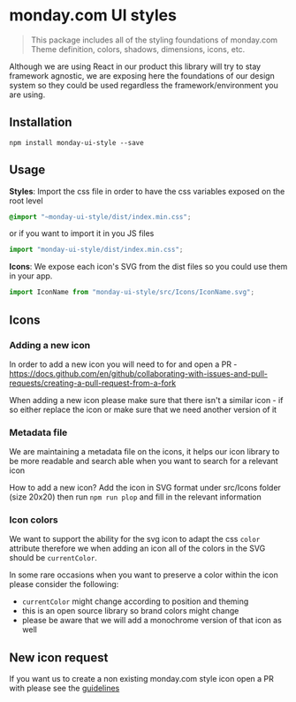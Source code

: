 # monday.com UI styles

> This package includes all of the styling foundations of monday.com
> Theme definition, colors, shadows, dimensions, icons, etc.

Although we are using React in our product this library will try to stay framework agnostic, we are exposing here the foundations of our design system so they could be used regardless the framework/environment you are using.

## Installation

```
npm install monday-ui-style --save
```

## Usage

**Styles**: Import the css file in order to have the css variables exposed on the root level

```scss
@import "~monday-ui-style/dist/index.min.css";
```

or if you want to import it in you JS files

```javascript
import "monday-ui-style/dist/index.min.css";
```

**Icons**: We expose each icon's SVG from the dist files so you could use them in your app.

```javascript
import IconName from "monday-ui-style/src/Icons/IconName.svg";
```

## Icons

### Adding a new icon
In order to add a new icon you will need to for and open a PR - https://docs.github.com/en/github/collaborating-with-issues-and-pull-requests/creating-a-pull-request-from-a-fork

When adding a new icon please make sure that there isn't a similar icon - if so either replace the icon or make sure that we need another version of it

### Metadata file

We are maintaining a metadata file on the icons, it helps our icon library to be more readable and search able when you want to search for a relevant icon

How to add a new icon?
Add the icon in SVG format under src/Icons folder (size 20x20) 
then run `npm run plop` and fill in the relevant information

### Icon colors

We want to support the ability for the svg icon to adapt the css `color` attribute therefore we when adding an icon
all of the colors in the SVG should be `currentColor`.

In some rare occasions when you want to preserve a color within the icon please consider the following:

- `currentColor` might change according to position and theming
- this is an open source library so brand colors might change
- please be aware that we will add a monochrome version of that icon as well

## New icon request

If you want us to create a non existing monday.com style icon open a PR with please see the [guidelines](ICON_REQUEST.md)

